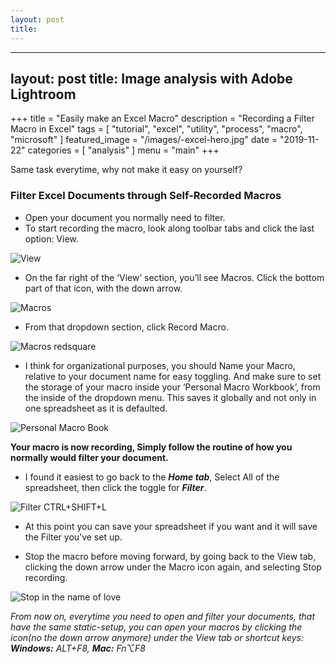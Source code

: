 ```yaml
--- 
layout: post
title: 
---
```

--- 
layout: post
title: Image analysis with Adobe Lightroom
---

+++
title = "Easily make an Excel Macro"
description = "Recording a Filter Macro in Excel"
tags = [
    "tutorial",
    "excel",
    "utility",
    "process",
    "macro",
    "microsoft"
]
featured_image = "/images/-excel-hero.jpg"
date = "2019-11-22"
categories = [
    "analysis"
]
menu = "main"
+++

Same task everytime, why not make it easy on yourself?

### Filter Excel Documents through Self-Recorded Macros

- Open your document you normally need to filter.
- To start recording the macro, look along toolbar tabs and click the last option: View.

![View](/images/-ex9.jpg "...")

- On the far right of the ‘View’ section, you’ll see Macros. Click the bottom part of that icon, with the down arrow.

![Macros](/images/-ex1.jpg "...")

- From that dropdown section, click Record Macro.

![Macros redsquare](/images/-ex3.jpg "...")

- I think for organizational purposes, you should Name your Macro, relative to your document name for easy toggling. And make sure to set the storage of your macro inside your ‘Personal Macro Workbook’, from the inside of the dropdown menu. This saves it globally and not only in one spreadsheet as it is defaulted.

![Personal Macro Book](/images/-ex4.jpg "...")

**Your macro is now recording, Simply follow the routine of how you normally would filter your document.**

- I found it easiest to go back to the ***Home tab***, Select All of the spreadsheet, then click the toggle for ***Filter***.

![Filter CTRL+SHIFT+L](/images/-ex8.jpg "...")

- At this point you can save your spreadsheet if you want and it will save the Filter you’ve set up.

- Stop the macro before moving forward, by going back to the View tab, clicking the down arrow under the Macro icon again, and selecting Stop recording.

![Stop in the name of love](/images/-ex5.jpg "...")

_From now on, everytime you need to open and filter your documents, that have the same static-setup, you can open your macros by clicking the icon(no the down arrow anymore) under the View tab or shortcut keys: **Windows:** ALT+F8, **Mac:** Fn⌥F8_
